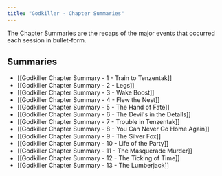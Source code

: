```yaml
---
title: "Godkiller - Chapter Summaries"
---
```

The Chapter Summaries are the recaps of the major events that occurred each session in bullet-form.
## Summaries
- [[Godkiller Chapter Summary - 1 - Train to Tenzentak]]
- [[Godkiller Chapter Summary - 2 - Legs]]
- [[Godkiller Chapter Summary - 3 - Wake Boost]]
- [[Godkiller Chapter Summary - 4 - Flew the Nest]]
- [[Godkiller Chapter Summary - 5 - The Hand of Fate]]
- [[Godkiller Chapter Summary - 6 - The Devil's in the Details]]
- [[Godkiller Chapter Summary - 7 - Trouble in Tenzentak]]
- [[Godkiller Chapter Summary - 8 - You Can Never Go Home Again]]
- [[Godkiller Chapter Summary - 9 - The Silver Fox]]
- [[Godkiller Chapter Summary - 10 - Life of the Party]]
- [[Godkiller Chapter Summary - 11 - The Masquerade Murder]]
- [[Godkiller Chapter Summary - 12 - The Ticking of Time]]
- [[Godkiller Chapter Summary - 13 - The Lumberjack]]